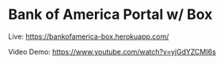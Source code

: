 # Bank of America Portal w/ Box

Live: https://bankofamerica-box.herokuapp.com/

Video Demo: https://www.youtube.com/watch?v=yjGdYZCMI6s

